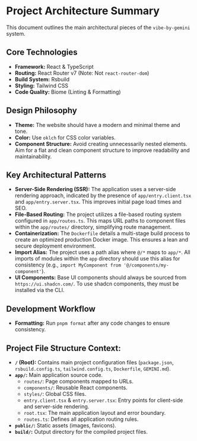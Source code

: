 # Project Architecture Summary

This document outlines the main architectural pieces of the `vibe-by-gemini` system.

## Core Technologies

*   **Framework:** React & TypeScript
*   **Routing:** React Router v7 (Note: Not `react-router-dom`)
*   **Build System:** Rsbuild
*   **Styling:** Tailwind CSS
*   **Code Quality:** Biome (Linting & Formatting)

## Design Philosophy

*   **Theme:** The website should have a modern and minimal theme and tone.
*   **Color:** Use `oklch` for CSS color variables.
*   **Component Structure:** Avoid creating unnecessarily nested elements. Aim for a flat and clean component structure to improve readability and maintainability.

## Key Architectural Patterns

*   **Server-Side Rendering (SSR):** The application uses a server-side rendering approach, indicated by the presence of `app/entry.client.tsx` and `app/entry.server.tsx`. This improves initial page load times and SEO.
*   **File-Based Routing:** The project utilizes a file-based routing system configured in `app/routes.ts`. This maps URL paths to component files within the `app/routes/` directory, simplifying route management.
*   **Containerization:** The `Dockerfile` details a multi-stage build process to create an optimized production Docker image. This ensures a lean and secure deployment environment.
*   **Import Alias:** The project uses a path alias where `@/*` maps to `app/*`. All imports of modules within the `app` directory should use this alias for consistency (e.g., `import MyComponent from '@/components/my-component'`).
*   **UI Components:** Base UI components should always be sourced from `https://ui.shadcn.com/`. To use shadcn components, they must be installed via the CLI.

## Development Workflow

*   **Formatting:** Run `pnpm format` after any code changes to ensure consistency.


## Project File Structure Context:

*   **`/` (Root):** Contains main project configuration files (`package.json`, `rsbuild.config.ts`, `tailwind.config.ts`, `Dockerfile`, `GEMINI.md`).
*   **`app/`:** Main application source code.
    *   `routes/`: Page components mapped to URLs.
    *   `components/`: Reusable React components.
    *   `styles/`: Global CSS files.
    *   `entry.client.tsx` & `entry.server.tsx`: Entry points for client-side and server-side rendering.
    *   `root.tsx`: The main application layout and error boundary.
    *   `routes.ts`: Defines all application routing rules.
*   **`public/`:** Static assets (images, favicons).
*   **`build/`:** Output directory for the compiled project files.